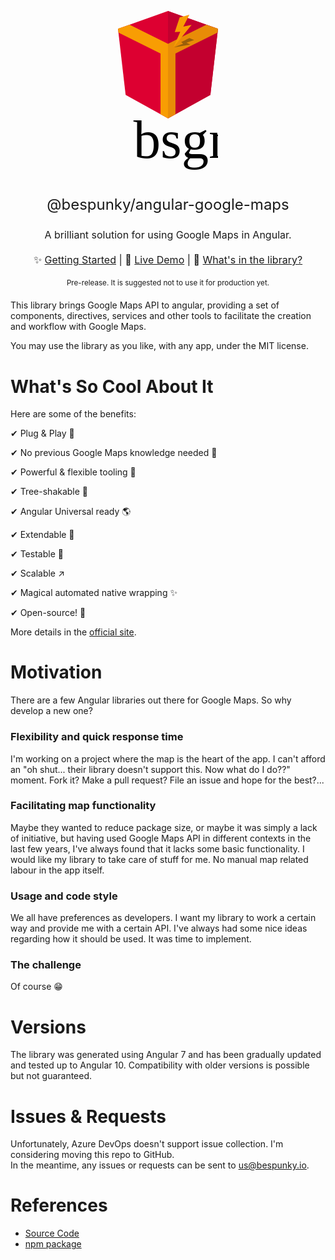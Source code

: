 <p align="center">
<svg version="1.1" id="Logo" width="160" xmlns="http://www.w3.org/2000/svg" x="0" y="0" viewBox="0 0 186.2 315.8" xml:space="preserve"><style>.st4{fill:#f89d03}</style><text id="BSGM" transform="translate(28.76 273)" font-size="101" font-family="Realvirtue">bsgm</text><g id="Icon"><g id="Angular"><path id="Symbol" fill="#dd0031" d="M93.1 0L0 33.2l14.2 123.1L93.1 200l78.9-43.7 14.2-123.1z"/><path id="Shadow_1_" fill="#c3002f" d="M93.1 0v22.2-.1V200l78.9-43.7 14.2-123.1z"/></g><g id="Roads"><path id="Road_Left" class="st4" d="M21.7 25.5L93.1 61v139l-13.9-7.7V79L.8 40.1.1 33z"/><path id="Road_Right" fill="#e88c07" d="M164.5 25.5L93.1 61v139l13.9-7.7V79l78.4-38.9.7-7.1z"/></g><g id="Lightning_Pin"><path id="Shadow" opacity=".64" fill="#70470b" d="M133 50.4l8.8 3.6-14.3 5 7 3.6-30.5 5.1 17.3-6.9-3.7-2.9z"/><path id="Pin" class="st4" d="M114.8 11.9L132.9 7l-11.3 22.2 15.4-3.4L103.1 68l12.8-29.4-10.2.8z"/></g></g></svg>
</p>

<p align="center" style="font-size: x-large">@bespunky/angular-google-maps</p>
<p align="center" style="font-size: medium">A brilliant solution for using Google Maps in Angular.</p>

<p align="center" style="font-size: medium; margin: 20px auto">
    ✨ <a href="https://dev.azure.com/BeSpunky/Libraries/_wiki/wikis/angular-google-maps/193/Getting-Started">Getting Started</a> |
    🙌 <a href="https://bs-angular-ggl-maps-demo.web.app">Live Demo</a> |
    🎁 <a href="https://dev.azure.com/BeSpunky/Libraries/_wiki/wikis/angular-google-maps/210/What's-Inside">What's in the library?</a>
</p>

<p align="center" style="font-size: smaller; margin: 20px auto;">Pre-release. It is suggested not to use it for production yet.</p>

This library brings Google Maps API to angular, providing a set of components, directives, services and other tools to facilitate the creation and workflow with Google Maps.

You may use the library as you like, with any app, under the MIT license.

# What's So Cool About It
Here are some of the benefits:

✔ Plug & Play 🔌

✔ No previous Google Maps knowledge needed 🤯

✔ Powerful & flexible tooling 💪

✔ Tree-shakable 🌳

✔ Angular Universal ready 🌎

✔ Extendable 🧩

✔ Testable 🧪

✔ Scalable ↗

✔ Magical automated native wrapping ✨

✔ Open-source! 🤩

More details in the [official site](https://bs-angular-ggl-maps-demo.web.app/).

# Motivation
There are a few Angular libraries out there for Google Maps. So why develop a new one?

### Flexibility and quick response time
I'm working on a project where the map is the heart of the app. I can't afford an "oh shut... their library doesn't support this. Now what do I do??" moment. Fork it? Make a pull request? File an issue and hope for the best?...

### Facilitating map functionality
Maybe they wanted to reduce package size, or maybe it was simply a lack of initiative, but having used Google Maps API in different contexts in the last few years, I've always found that it lacks some basic functionality. I would like my library to take care of stuff for me. No manual map related labour in the app itself.

### Usage and code style
We all have preferences as developers. I want my library to work a certain way and provide me with a certain API. I've always had some nice ideas regarding how it should be used. It was time to implement.

### The challenge
Of course 😁

# Versions
The library was generated using Angular 7 and has been gradually updated and tested up to Angular 10. 
Compatibility with older versions is possible but not guaranteed.

# Issues & Requests
Unfortunately, Azure DevOps doesn't support issue collection. I'm considering moving this repo to GitHub.  
In the meantime, any issues or requests can be sent to [us@bespunky.io](mailto:us@bespunky.io?subject=@bespunky/angular-google-maps).


# References
- [Source Code](https://dev.azure.com/BeSpunky/Libraries/_git/angular-google-maps)
- [npm package](https://www.npmjs.com/package/%40bespunky/angular-google-maps)
